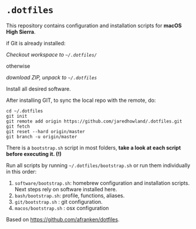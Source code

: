 `.dotfiles`
==========

This repository contains configuration and installation scripts for **macOS High Sierra**.

if Git is already installed:

_Checkout workspace to `~/.dotfiles/`_

otherwise

_download ZIP, unpack to `~/.dotfiles`_

Install all desired software. 

After installing GIT, to sync the local repo with the remote, do:

    cd ~/.dotfiles
    git init
    git remote add origin https://github.com/jaredhowland/.dotfiles.git
    git fetch
    git reset --hard origin/master
    git branch -u origin/master

There is a `bootstrap.sh` script in most folders, **take a look at each script before executing it. (!)**

Run all scripts by running `~/.dotfiles/bootstrap.sh` or run them individually in this order:

1. `software/bootstrap.sh`: homebrew configuration and installation scripts. Next steps rely on software installed here.
2. `bash/bootstrap.sh`: profile, functions, aliases.
3. `git/bootstrap.sh` : git configuration.
4. `macos/bootstrap.sh` : osx configuration

Based on <https://github.com/afranken/dotfiles>.
